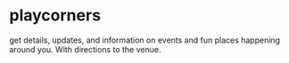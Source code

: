 # playcorners
get details, updates, and information on events and fun places happening around you. With directions to the venue.
